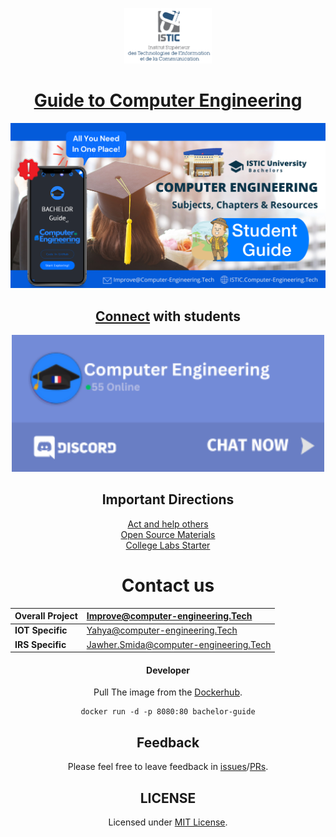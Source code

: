 
<p align="center">
    <img alt="ISTIC" src="ISTIC.png" width="140" />
</p>
<h1 align="center">
 <a href="welcome/../docs/welcome/hi.md">Guide to Computer Engineering</a> 
</h1>

 <img src="docs/images/new-get-in.png">


<div align="center">
    
## [Connect](https://discord.gg/NE95VdWS8V) with students
[<img src="docs/images/discord-link.png" alt="Join Discord and Find Students" data-canonical-src="https://discordapp.com/api/guilds/981586120448020580/widget.png?style=banner3" width="500px" style="max-width: 100%;">](https://discord.gg/NE95VdWS8V)


## Important Directions
[Act and help others](https://forms.zohopublic.com/isticbc/form/Resources/formperma/1-4w1KAlQUkKxzvRsc2V688moUg8Ki1yM7fQVmrZpuQ?fbclid=IwAR1FDnq3LGfBSceGha03cWRwXUorw1WSEr_uuH7_egYI33ePVNUCJ0ylLJQ) <br>
[Open Source Materials](docs/ISTIC_Materials.md) <br>
[College Labs Starter](https://labs.computer-engineering.tech/)

# Contact us

| Overall Project              | Improve@computer-engineering.Tech                |
|:--------                     |:--------                    |
| **IOT Specific**               |  Yahya@computer-engineering.Tech                       |  
| **IRS Specific**             | Jawher.Smida@computer-engineering.Tech                    |


#### Developer

Pull The image from the [Dockerhub](https://hub.docker.com/r/yaya2devops/bachelor-guide).

```
docker run -d -p 8080:80 bachelor-guide
```


## Feedback
Please feel free to leave feedback in [issues](https://github.com/yaya2devops/bachelor-guide/issues)/[PRs](https://github.com/yaya2devops/bachelor-guide/pulls).

## LICENSE
Licensed under [MIT License](LICENSE).

 </div>

